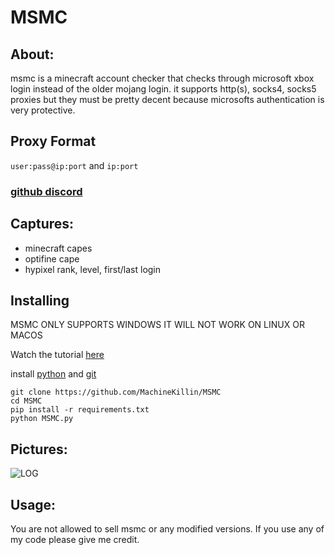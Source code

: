 # MSMC
## About:
msmc is a minecraft account checker that checks through microsoft xbox login instead of the older mojang login.
it supports http(s), socks4, socks5 proxies but they must be pretty decent because microsofts authentication is very protective.

## Proxy Format
`user:pass@ip:port` and `ip:port`

### [github discord](https://discord.com/invite/JcAvQc797r)

## Captures:
- minecraft capes
- optifine cape
- hypixel rank, level, first/last login

## Installing
MSMC ONLY SUPPORTS WINDOWS IT WILL NOT WORK ON LINUX OR MACOS

Watch the tutorial [here](https://youtu.be/R4ivtEXpC_0)

install [python](https://www.python.org/downloads/) and [git](https://git-scm.com/download/win)
```
git clone https://github.com/MachineKillin/MSMC
cd MSMC
pip install -r requirements.txt
python MSMC.py
```

## Pictures:
![LOG](https://i.ibb.co/xLxQT4D/msmc-log.webp)

## Usage:
You are not allowed to sell msmc or any modified versions. If you use any of my code please give me credit.

